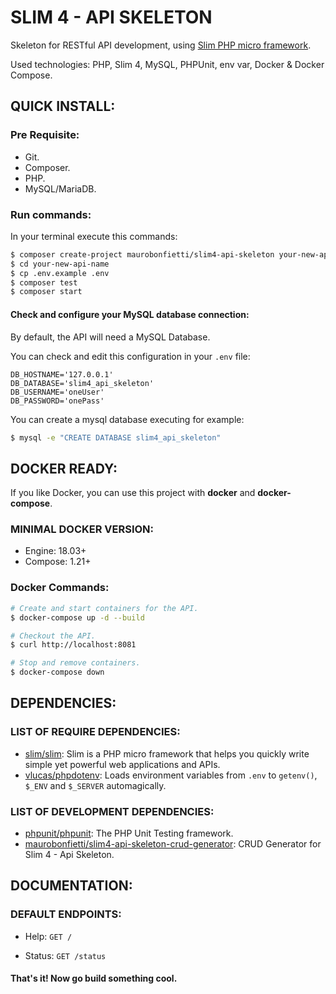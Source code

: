 # SLIM 4 - API SKELETON

Skeleton for RESTful API development, using [Slim PHP micro framework](http://www.slimframework.com).

Used technologies: PHP, Slim 4, MySQL, PHPUnit, env var, Docker & Docker Compose.

## QUICK INSTALL:

### Pre Requisite:

- Git.
- Composer.
- PHP.
- MySQL/MariaDB.

### Run commands:

In your terminal execute this commands:

```bash
$ composer create-project maurobonfietti/slim4-api-skeleton your-new-api-name
$ cd your-new-api-name
$ cp .env.example .env
$ composer test
$ composer start
```


#### Check and configure your MySQL database connection:

By default, the API will need a MySQL Database.

You can check and edit this configuration in your `.env` file:

```
DB_HOSTNAME='127.0.0.1'
DB_DATABASE='slim4_api_skeleton'
DB_USERNAME='oneUser'
DB_PASSWORD='onePass'
```

You can create a mysql database executing for example:

```bash
$ mysql -e "CREATE DATABASE slim4_api_skeleton"
```


## DOCKER READY:

If you like Docker, you can use this project with **docker** and **docker-compose**.


### MINIMAL DOCKER VERSION:

* Engine: 18.03+
* Compose: 1.21+


### Docker Commands:

```bash
# Create and start containers for the API.
$ docker-compose up -d --build

# Checkout the API.
$ curl http://localhost:8081

# Stop and remove containers.
$ docker-compose down
```


## DEPENDENCIES:

### LIST OF REQUIRE DEPENDENCIES:

- [slim/slim](https://github.com/slimphp/Slim): Slim is a PHP micro framework that helps you quickly write simple yet powerful web applications and APIs.
- [vlucas/phpdotenv](https://github.com/vlucas/phpdotenv): Loads environment variables from `.env` to `getenv()`, `$_ENV` and `$_SERVER` automagically.

### LIST OF DEVELOPMENT DEPENDENCIES:

- [phpunit/phpunit](https://github.com/sebastianbergmann/phpunit): The PHP Unit Testing framework.
- [maurobonfietti/slim4-api-skeleton-crud-generator](https://github.com/maurobonfietti/slim4-api-skeleton-crud-generator): CRUD Generator for Slim 4 - Api Skeleton.


## DOCUMENTATION:

### DEFAULT ENDPOINTS:

- Help: `GET /`

- Status: `GET /status`


#### That's it! Now go build something cool.
